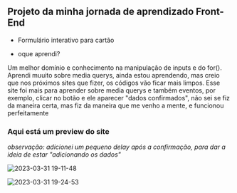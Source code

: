 <h2>Projeto da minha jornada de aprendizado Front-End</h2>

- Formulário interativo para cartão

- oque aprendi?
<p>Um melhor domínio e conhecimento na manipulação de inputs e do for(). Aprendi muuito sobre media querys, ainda estou aprendendo, mas creio que nos próximos sites que fizer, os códigos vão ficar mais limpos. Esse site foi mais para aprender sobre media querys e também eventos, por exemplo, clicar no botão e ele aparecer "dados confirmados", não sei se fiz da maneira certa, mas fiz da maneira que me venho a mente, e funcionou perfeitamente</p>

<h3>Aqui está um preview do site</h3>
<i>observação: adicionei um pequeno delay após a confirmação, para dar a ideia de estar "adicionando os dados"</i>

![2023-03-31 19-11-48](https://user-images.githubusercontent.com/109975953/229243581-1d71f44b-1a62-4d8b-b443-7ea13c02162a.gif)

![2023-03-31 19-24-53](https://user-images.githubusercontent.com/109975953/229244134-d0477ca3-5d69-44f4-bbd5-c49caaba44e2.gif)
